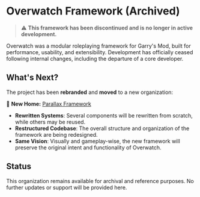 # Overwatch Framework (Archived)

> ⚠️ **This framework has been discontinued and is no longer in active development.**

Overwatch was a modular roleplaying framework for Garry's Mod, built for performance, usability, and extensibility. Development has officially ceased following internal changes, including the departure of a core developer.

## What's Next?

The project has been **rebranded** and **moved** to a new organization:

🔗 **New Home:** [Parallax Framework](https://github.com/Parallax-Framework)

* **Rewritten Systems**: Several components will be rewritten from scratch, while others may be reused.
* **Restructured Codebase**: The overall structure and organization of the framework are being redesigned.
* **Same Vision**: Visually and gameplay-wise, the new framework will preserve the original intent and functionality of Overwatch.

## Status

This organization remains available for archival and reference purposes. No further updates or support will be provided here.
